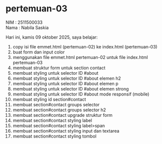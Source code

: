 # pertemuan-03

NIM : 2511500033<br>
Nama : Nabila Saskia

Hari ini, kamis 09 oktober 2025, saya belajar:
<ol>
<li>copy isi file emmet.html (pertemuan-02) ke index.html (pertemuan-03)</li>
<li>buat form dan input color</li>
<li>menggunakan file emmet.html pertemuan-02 untuk file index.html pertemuan-03</li>
<li>membuat struktur form untuk section contact</li>
<li>membuat styling untuk selector ID #about</li>
<li>membuat styling untuk selector ID #about elemen h2</li>
<li>membuat styling untuk selector ID #about elemen p</li>
<li>membuat styling untuk selector ID #about elemen strong</li>
<li>membuat styling untuk selector ID #about mode responsif (mobile)</li>
<li>membuat styling id section#contact</li>
<li>membuat section#contact groups selector</li>
<li>membuat section#contact groups selector h2</li>
<li>membuat section#contact upgrade struktur form</li>
<li>membuat section#contact styling label</li>
<li>membuat section#contact styling label>span</li>
<li>membuat section#contact styling input dan textarea</li>
<li>membuat section#contact styling tombol</li>
</ol>